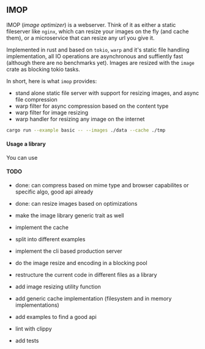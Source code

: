 ## IMOP

IMOP (_image optimizer_) is a webserver. Think of it as either a static fileserver like `nginx`, which can resize your images on the fly (and cache them), or a microservice that can resize any url you give it.

Implemented in rust and based on `tokio`, `warp` and it's static file handling implementation, all IO operations are asynchronous and suffiently fast (although there are no benchmarks yet). Images are resized with the `image` crate as blocking tokio tasks.

In short, here is what `imop` provides:

- stand alone static file server with support for resizing images, and async file compression
- warp filter for async compression based on the content type
- warp filter for image resizing
- warp handler for resizing any image on the internet

```bash
cargo run --example basic -- --images ./data --cache ./tmp
```

#### Usage a library

You can use

#### TODO

- done: can compress based on mime type and browser capabilites or specific algo, good api already
- done: can resize images based on optimizations

- make the image library generic trait as well
- implement the cache
- split into different examples
- implement the cli based production server
- do the image resize and encoding in a blocking pool

- restructure the current code in different files as a library
- add image resizing utility function
- add generic cache implementation (filesystem and in memory implementations)
- add examples to find a good api
- lint with clippy
- add tests
